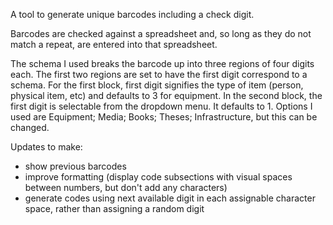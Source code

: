 A tool to generate unique barcodes including a check digit. 

Barcodes are checked against a spreadsheet and, so long as they do not match a repeat, are entered into that spreadsheet. 

The schema I used breaks the barcode up into three regions of four digits each. The first two regions are set to have the first digit correspond to a schema. For the first block, first digit signifies the type of item (person, physical item, etc) and defaults to 3 for equipment. 
In the second block, the first digit is selectable from the dropdown menu. It defaults to 1. Options I used are Equipment; Media; Books; Theses; Infrastructure, but this can be changed. 


Updates to make: 
- show previous barcodes
- improve formatting (display code subsections with visual spaces between numbers, but don't add any characters)
- generate codes using next available digit in each assignable character space, rather than assigning a random digit
